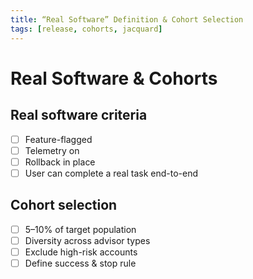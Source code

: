 ```yaml
---
title: “Real Software” Definition & Cohort Selection
tags: [release, cohorts, jacquard]
---
```


# Real Software & Cohorts

## Real software criteria
- [ ] Feature-flagged
- [ ] Telemetry on
- [ ] Rollback in place
- [ ] User can complete a real task end-to-end

## Cohort selection
- [ ] 5–10% of target population
- [ ] Diversity across advisor types
- [ ] Exclude high-risk accounts
- [ ] Define success & stop rule

